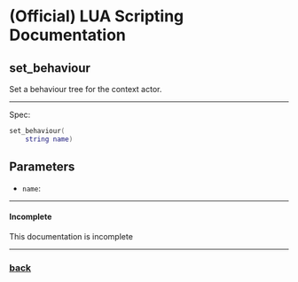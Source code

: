 
# (Official) LUA Scripting Documentation

## set_behaviour

Set a behaviour tree for the context actor.

___

Spec:

```lua
set_behaviour(
	string name)
```

## Parameters

- `name`: 

___

#### Incomplete

This documentation is incomplete

___

### [back](../other)
